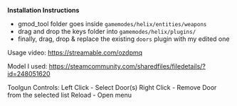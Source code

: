__Installation Instructions__

- gmod_tool folder goes inside `gamemodes/helix/entities/weapons`
- drag and drop the keys folder into `gamemodes/helix/plugins/`
- finally, drag, drop & replace the existing `doors` plugin with my edited one

Usage video:
https://streamable.com/ozdpmq


Model I used:
https://steamcommunity.com/sharedfiles/filedetails/?id=248051620

Toolgun Controls:
Left Click - Select Door(s)
Right Click - Remove Door from the selected list
Reload - Open menu


